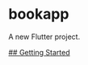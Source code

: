 # bookapp

A new Flutter project.

[## Getting Started](https://github.com/sharmaprashant18/book_app/assets/134224730/4334074f-7a50-4b3b-85e3-b6eb7f4c8813)

